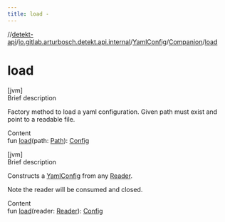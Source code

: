 ```yaml
---
title: load -
---
```

//[detekt-api](../../../index.md)/[io.gitlab.arturbosch.detekt.api.internal](../../index.md)/[YamlConfig](../index.md)/[Companion](index.md)/[load](load.md)



# load  
[jvm]  
Brief description  


Factory method to load a yaml configuration. Given path must exist and point to a readable file.

  
Content  
fun [load](load.md)(path: [Path](https://docs.oracle.com/javase/8/docs/api/java/nio/file/Path.html)): [Config](../../../io.gitlab.arturbosch.detekt.api/-config/index.md)  


[jvm]  
Brief description  




Constructs a [YamlConfig](../index.md) from any [Reader](https://docs.oracle.com/javase/8/docs/api/java/io/Reader.html).



Note the reader will be consumed and closed.



  
Content  
fun [load](load.md)(reader: [Reader](https://docs.oracle.com/javase/8/docs/api/java/io/Reader.html)): [Config](../../../io.gitlab.arturbosch.detekt.api/-config/index.md)  



